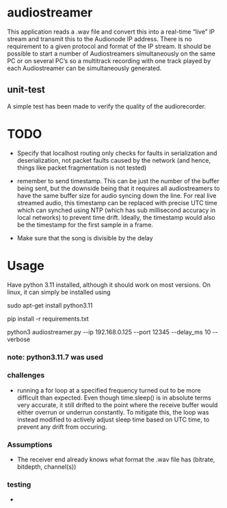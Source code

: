 # audiostreamer

This application reads a .wav file and convert this into a real-time “live” IP stream and transmit this to the Audionode IP address. There is no requirement to a given protocol and format of the IP stream. It should be possible to start a number of Audiostreamers simultaneously on the same PC or on several PC’s so a multitrack recording with one track played by each Audiostreamer can be simultaneously generated.

## unit-test

A simple test has been made to verify the quality of the audiorecorder. 

# TODO

- Specify that localhost routing only checks for faults in serialization and deserialization, not packet faults caused by the network (and hence, things like packet fragmentation is not tested)

- remember to send timestamp. This can be just the number of the buffer being sent, but the downside being that it requires all audiostreamers to have the same buffer size for audio syncing down the line. For real live streamed audio, this timestamp can be replaced with precise UTC time which can synched using NTP (which has sub millisecond accuracy in local networks) to prevent time drift. Ideally, the timestamp would also be the timestamp for the first sample in a frame.

- Make sure that the song is divisible by the delay

# Usage

Have python 3.11 installed, although it should work on most versions. On linux, it can simply be installed using

sudo apt-get install python3.11

pip install -r requirements.txt

python3 audiostreamer.py --ip 192.168.0.125 --port 12345 --delay_ms 10 --verbose

### note: python3.11.7 was used

### challenges

- running a for loop at a specified frequency turned out to be more difficult than expected. Even though time.sleep() is in absolute terms very accurate, it still drifted to the point where the receive buffer would either overrun or underrun constantly. To mitigate this, the loop was instead modified to actively adjust sleep time based on UTC time, to prevent any drift from occuring.

### Assumptions

- The receiver end already knows what format the .wav file has (bitrate, bitdepth, channel(s))

### testing

- 